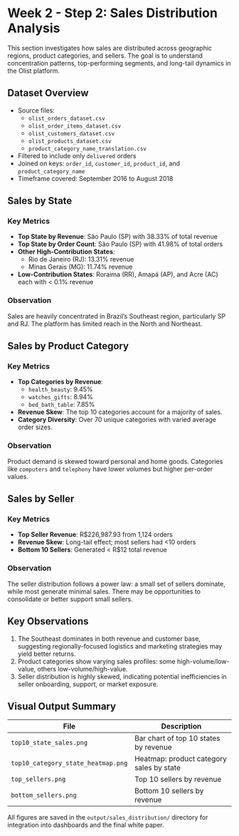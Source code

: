 # Week 2 - Step 2: Sales Distribution Analysis

This section investigates how sales are distributed across geographic regions, product categories, and sellers. The goal is to understand concentration patterns, top-performing segments, and long-tail dynamics in the Olist platform.

## Dataset Overview

- Source files:
  - `olist_orders_dataset.csv`
  - `olist_order_items_dataset.csv`
  - `olist_customers_dataset.csv`
  - `olist_products_dataset.csv`
  - `product_category_name_translation.csv`
- Filtered to include only `delivered` orders
- Joined on keys: `order_id`, `customer_id`, `product_id`, and `product_category_name`
- Timeframe covered: September 2016 to August 2018

## Sales by State

### Key Metrics
- **Top State by Revenue**: São Paulo (SP) with 38.33% of total revenue
- **Top State by Order Count**: São Paulo (SP) with 41.98% of total orders
- **Other High-Contribution States**:
  - Rio de Janeiro (RJ): 13.31% revenue
  - Minas Gerais (MG): 11.74% revenue
- **Low-Contribution States**: Roraima (RR), Amapá (AP), and Acre (AC) each with < 0.1% revenue

### Observation
Sales are heavily concentrated in Brazil’s Southeast region, particularly SP and RJ. The platform has limited reach in the North and Northeast.

## Sales by Product Category

### Key Metrics
- **Top Categories by Revenue**:
  - `health_beauty`: 9.45%
  - `watches_gifts`: 8.94%
  - `bed_bath_table`: 7.85%
- **Revenue Skew**: The top 10 categories account for a majority of sales.
- **Category Diversity**: Over 70 unique categories with varied average order sizes.

### Observation
Product demand is skewed toward personal and home goods. Categories like `computers` and `telephony` have lower volumes but higher per-order values.

## Sales by Seller

### Key Metrics
- **Top Seller Revenue**: R$226,987.93 from 1,124 orders
- **Revenue Skew**: Long-tail effect; most sellers had <10 orders
- **Bottom 10 Sellers**: Generated < R$12 total revenue

### Observation
The seller distribution follows a power law: a small set of sellers dominate, while most generate minimal sales. There may be opportunities to consolidate or better support small sellers.

## Key Observations

1. The Southeast dominates in both revenue and customer base, suggesting regionally-focused logistics and marketing strategies may yield better returns.
2. Product categories show varying sales profiles: some high-volume/low-value, others low-volume/high-value.
3. Seller distribution is highly skewed, indicating potential inefficiencies in seller onboarding, support, or market exposure.

## Visual Output Summary

| File | Description |
|------|-------------|
| `top10_state_sales.png` | Bar chart of top 10 states by revenue |
| `top10_category_state_heatmap.png` | Heatmap: product category sales by state |
| `top_sellers.png` | Top 10 sellers by revenue |
| `bottom_sellers.png` | Bottom 10 sellers by revenue |

All figures are saved in the `output/sales_distribution/` directory for integration into dashboards and the final white paper.